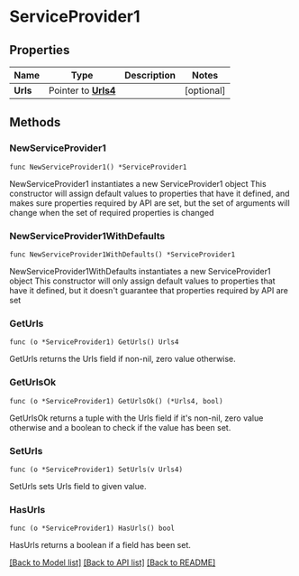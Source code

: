 # ServiceProvider1

## Properties

Name | Type | Description | Notes
------------ | ------------- | ------------- | -------------
**Urls** | Pointer to [**Urls4**](Urls4.md) |  | [optional] 

## Methods

### NewServiceProvider1

`func NewServiceProvider1() *ServiceProvider1`

NewServiceProvider1 instantiates a new ServiceProvider1 object
This constructor will assign default values to properties that have it defined,
and makes sure properties required by API are set, but the set of arguments
will change when the set of required properties is changed

### NewServiceProvider1WithDefaults

`func NewServiceProvider1WithDefaults() *ServiceProvider1`

NewServiceProvider1WithDefaults instantiates a new ServiceProvider1 object
This constructor will only assign default values to properties that have it defined,
but it doesn't guarantee that properties required by API are set

### GetUrls

`func (o *ServiceProvider1) GetUrls() Urls4`

GetUrls returns the Urls field if non-nil, zero value otherwise.

### GetUrlsOk

`func (o *ServiceProvider1) GetUrlsOk() (*Urls4, bool)`

GetUrlsOk returns a tuple with the Urls field if it's non-nil, zero value otherwise
and a boolean to check if the value has been set.

### SetUrls

`func (o *ServiceProvider1) SetUrls(v Urls4)`

SetUrls sets Urls field to given value.

### HasUrls

`func (o *ServiceProvider1) HasUrls() bool`

HasUrls returns a boolean if a field has been set.


[[Back to Model list]](../README.md#documentation-for-models) [[Back to API list]](../README.md#documentation-for-api-endpoints) [[Back to README]](../README.md)


